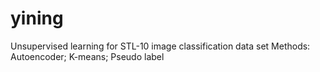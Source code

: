 # yining

Unsupervised learning for STL-10 image classification data set
Methods: Autoencoder; K-means; Pseudo label 
